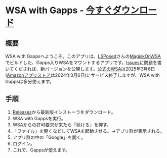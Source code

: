 # WSA with Gapps - [今すぐダウンロード](https://github.com/kamekuridaiya/WSA-with-Gapps/releases)

## 概要
WSA with Gappsへようこそ。このアプリは、[LSPosed](https://github.com/LSPosed)さんの[MagiskOnWSA](https://github.com/LSPosed/MagiskOnWSALocal)でビルドした、Gapps入りWSAをマウントするアプリです。[Issues](https://github.com/kamekuridaiya/WSA-with-Gapps/issues)に問題を書いてくだされば、新バージョンを公開します。[公式のWSA](http://tlu.dl.delivery.mp.microsoft.com/filestreamingservice/files/9f21fa47-fe2c-4f89-804e-e2b697f0bb14?P1=1711134851&P2=404&P3=2&P4=DGkqogBkd6bLdA0rC5KnctGQRY1ZD5wP5MXGDgXIyb8KGc4tKSqAvHO48QVWeTcNcg8k290iBRxwNJQNKaJBSA%3d%3d)は2025年3月6日([Amazonアプリストア](https://apps.microsoft.com/detail/9njhk44ttksx?hl=ja-jp&gl=JP)は2024年3月6日)にサービス終了しますが、WSA with Gappsは多分使えます。

## 手順
1. [Releases](https://github.com/kamekuridaiya/WSA-with-Gapps/releases)から最新版インストーラをダウンロード。
2. WSA with Gappsを実行。
3. WSAからの許可要求が来たら「続ける」を押す。
4. 「ファイル」を開くなどしてWSAを起動させる。→アプリ群が表示される。
5. アプリ群の中の「Google」を開く。
6. ログイン。
7. これで、Gappsが使えます。
